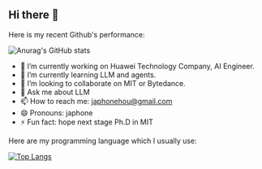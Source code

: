 ## Hi there 👋

Here is my recent Github's performance:

![Anurag's GitHub stats](https://github-readme-stats.vercel.app/api?username=23japhone&show_icons=true&theme=radical)

- 🔭 I’m currently working on Huawei Technology Company, AI Engineer.
- 🌱 I’m currently learning LLM and agents.
- 👯 I’m looking to collaborate on MIT or Bytedance.
- 💬 Ask me about LLM
- 📫 How to reach me: japhonehou@gmail.com
- 😄 Pronouns: japhone
- ⚡ Fun fact: hope next stage Ph.D in MIT

Here are my programming language which I usually use:

[![Top Langs](https://github-readme-stats.vercel.app/api/top-langs/?username=23japhone&layout=donut&show_icons=true&theme=calm)](https://github.com/anuraghazra/github-readme-stats)
